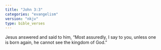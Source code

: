 ```yaml
---
title: "John 3:3"
categories: "evangelism"
version: "nkjv"
type: bible_verses
---
```


Jesus answered and said to him, “Most assuredly, I say to you, unless one is born again, he cannot see the kingdom of God.”